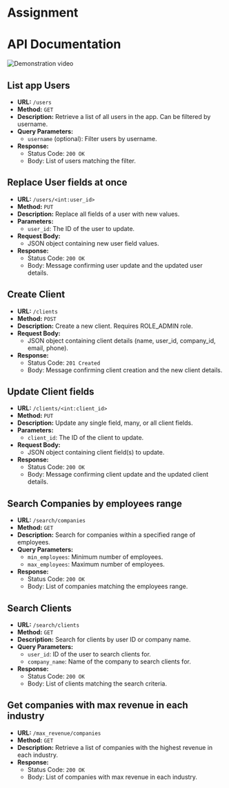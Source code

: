 # Assignment
# API Documentation

![Demonstration video](https://drive.google.com/file/d/147DOGyG-C-eTuzvuztOvyUo8UeSoaZeR/view?usp=sharing)

## List app Users

- **URL:** `/users`
- **Method:** `GET`
- **Description:** Retrieve a list of all users in the app. Can be filtered by username.
- **Query Parameters:**
  - `username` (optional): Filter users by username.
- **Response:**
  - Status Code: `200 OK`
  - Body: List of users matching the filter.

## Replace User fields at once

- **URL:** `/users/<int:user_id>`
- **Method:** `PUT`
- **Description:** Replace all fields of a user with new values.
- **Parameters:**
  - `user_id`: The ID of the user to update.
- **Request Body:**
  - JSON object containing new user field values.
- **Response:**
  - Status Code: `200 OK`
  - Body: Message confirming user update and the updated user details.

## Create Client

- **URL:** `/clients`
- **Method:** `POST`
- **Description:** Create a new client. Requires ROLE_ADMIN role.
- **Request Body:**
  - JSON object containing client details (name, user_id, company_id, email, phone).
- **Response:**
  - Status Code: `201 Created`
  - Body: Message confirming client creation and the new client details.

## Update Client fields

- **URL:** `/clients/<int:client_id>`
- **Method:** `PUT`
- **Description:** Update any single field, many, or all client fields.
- **Parameters:**
  - `client_id`: The ID of the client to update.
- **Request Body:**
  - JSON object containing client field(s) to update.
- **Response:**
  - Status Code: `200 OK`
  - Body: Message confirming client update and the updated client details.

## Search Companies by employees range

- **URL:** `/search/companies`
- **Method:** `GET`
- **Description:** Search for companies within a specified range of employees.
- **Query Parameters:**
  - `min_employees`: Minimum number of employees.
  - `max_employees`: Maximum number of employees.
- **Response:**
  - Status Code: `200 OK`
  - Body: List of companies matching the employees range.

## Search Clients

- **URL:** `/search/clients`
- **Method:** `GET`
- **Description:** Search for clients by user ID or company name.
- **Query Parameters:**
  - `user_id`: ID of the user to search clients for.
  - `company_name`: Name of the company to search clients for.
- **Response:**
  - Status Code: `200 OK`
  - Body: List of clients matching the search criteria.

## Get companies with max revenue in each industry

- **URL:** `/max_revenue/companies`
- **Method:** `GET`
- **Description:** Retrieve a list of companies with the highest revenue in each industry.
- **Response:**
  - Status Code: `200 OK`
  - Body: List of companies with max revenue in each industry.
